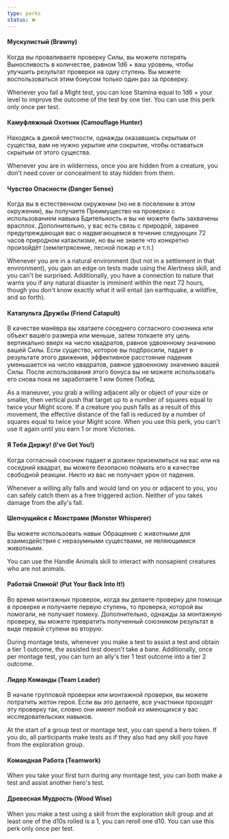 ```yaml
---
type: perks
status: ❌
---
```


#### Мускулистый (Brawny)

Когда вы проваливаете проверку Силы, вы можете потерять Выносливость в количестве, равном 1d6 + ваш уровень, чтобы улучшить результат проверки на одну ступень. Вы можете воспользоваться этим бонусом только один раз за проверку.

Whenever you fail a Might test, you can lose Stamina equal to 1d6 + your level to improve the outcome of the test by one tier. You can use this perk only once per test.

#### Камуфляжный Охотник (Camouflage Hunter)

Находясь в дикой местности, однажды оказавшись скрытым от существа, вам не нужно укрытие или сокрытие, чтобы оставаться скрытым от этого существа.

Whenever you are in wilderness, once you are hidden from a creature, you don't need cover or concealment to stay hidden from them.

#### Чувство Опасности (Danger Sense)

Когда вы в естественном окружении (но не в поселении в этом окружении), вы получаете Преимущество на проверки с использованием навыка Бдительность и вы не можете быть захвачены врасплох. Дополнительно, у вас есть связь с природой, заранее предупреждающая вас о надвигающемся в течение следующих 72 часов природном катаклизме, но вы не знаете что конкретно произойдёт (землетрясение, лесной пожар и т.п.)  

Whenever you are in a natural environment (but not in a settlement in that environment), you gain an edge on tests made using the Alertness skill, and you can't be surprised. Additionally, you have a connection to nature that warns you if any natural disaster is imminent within the next 72 hours, though you don't know exactly what it will entail (an earthquake, a wildfire, and so forth).

#### Катапульта Дружбы (Friend Catapult)

В качестве манёвра вы хватаете соседнего согласного союзника или объект вашего размера или меньше, затем толкаете эту цель вертикально вверх на число квадратов, равное удвоенному значению вашей Силы. Если существо, которое вы подбросили, падает в результате этого движения, эффективное расстояние падения уменьшается на число квадратов, равное удвоенному значению вашей Силы. После использования этого бонуса вы не можете использовать его снова пока не заработаете 1 или более Побед.

As a maneuver, you grab a willing adjacent ally or object of your size or smaller, then vertical push that target up to a number of squares equal to twice your Might score. If a creature you push falls as a result of this movement, the effective distance of the fall is reduced by a number of squares equal to twice your Might score. When you use this perk, you can't use it again until you earn 1 or more Victories.

#### Я Тебя Держу! (I've Got You!)

Когда согласный союзник падает и должен приземлиться на вас или на соседний квадрат, вы можете безопасно поймать его в качестве свободной реакции. Никто из вас не получает урон от падения.

Whenever a willing ally falls and would land on you or adjacent to you, you can safely catch them as a free triggered action. Neither of you takes damage from the ally's fall.

#### Шепчущийся с Монстрами (Monster Whisperer)

Вы можете использовать навык Обращение с животными для взаимодействия с неразумными существами, не являющимися животными.

You can use the Handle Animals skill to interact with nonsapient creatures who are not animals.

#### Работай Спиной! (Put Your Back Into It!)

Во время монтажных проверок, когда вы делаете проверку для помощи в проверке и получаете первую ступень, то проверка, которой вы помогали, не получает помеху. Дополнительно, однажды за монтажную проверку, вы можете превратить полученный союзником результат в виде первой ступени во вторую. 

During montage tests, whenever you make a test to assist a test and obtain a tier 1 outcome, the assisted test doesn't take a bane. Additionally, once per montage test, you can turn an ally's tier 1 test outcome into a tier 2 outcome.

#### Лидер Команды (Team Leader)

В начале групповой проверки или монтажной проверки, вы можете потратить жетон героя. Если вы это делаете, все участники проходят эту проверку так, словно они имеют любой из имеющихся у вас исследовательских навыков.

At the start of a group test or montage test, you can spend a hero token. If you do, all participants make tests as if they also had any skill you have from the exploration group.

#### Командная Работа (Teamwork)

When you take your first turn during any montage test, you can both make a test and assist another hero's test.

#### Древесная Мудрость (Wood Wise)

When you make a test using a skill from the exploration skill group and at least one of the d10s rolled is a 1, you can reroll one d10. You can use this perk only once per test.

